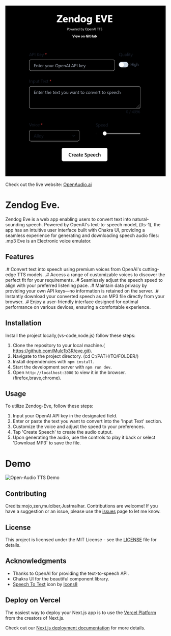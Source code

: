 ![zendog-eve TTS OG Image](public/zendog-eve.png)

Check out the live website: [OpenAudio.ai](https://openaudio.ai)


# Zendog Eve.

Zendog Eve is a web app enabling users to convert text into natural-sounding speech. Powered by OpenAI's text-to-speech model, (tts-1), the app has an intuitive user interface built with Chakra UI, providing a seamless experience for generating and downloading speech audio files:
.mp3
Eve is an Electronic voice emulator.

## Features

.# Convert text into speech using premium voices from OpenAI's cutting-edge TTS models.
.# Access a range of customizable voices to discover the perfect fit for your requirements.
.# Seamlessly adjust the speech speed to align with your preferred listening pace.
.# Maintain data privacy by providing your own API keys—no information is retained on the server.
.# Instantly download your converted speech as an MP3 file directly from your browser.
.# Enjoy a user-friendly interface designed for optimal performance on various devices, ensuring a comfortable experience.

## Installation

Install the project locally,(vs-code,node.js) follow these steps:

1. Clone the repository to your local machine.( https://github.com/Mulc1b3R/eve.git).
2. Navigate to the project directory.         (cd C:/PATH/TO/FOLDER/)
3. Install dependencies with `npm install`.
4. Start the development server with `npm run dev`.
5. Open `http://localhost:3000` to view it in the browser. (firefox,brave,chrome).

## Usage

To utilize Zendog-Eve, follow these steps:

1. Input your OpenAI API key in the designated field.
2. Enter or paste the text you want to convert into the 'Input Text' section.
3. Customize the voice and adjust the speed to your preferences.
4. Tap 'Create Speech' to create the audio output.
5. Upon generating the audio, use the controls to play it back or select 'Download MP3' to save the file.

# Demo

![Open-Audio TTS Demo](public/demo.png)

## Contributing

Credits:mojo,zen,mulciber,Justmalhar.
Contributions are welcome! If you have a suggestion or an issue, please use the [issues](#) page to let me know.

## License

This project is licensed under the MIT License - see the [LICENSE](LICENSE.md) file for details.

## Acknowledgments

- Thanks to OpenAI for providing the text-to-speech API.
- Chakra UI for the beautiful component library.
- <a target="_blank" href="https://icons8.com/icon/PgPOu9C2G4Dq/speech-to-text">Speech To Text</a> icon by <a target="_blank" href="https://icons8.com">Icons8</a>

## Deploy on Vercel

The easiest way to deploy your Next.js app is to use the [Vercel Platform](https://vercel.com/new?utm_medium=default-template&filter=next.js&utm_source=create-next-app&utm_campaign=create-next-app-readme) from the creators of Next.js.

Check out our [Next.js deployment documentation](https://nextjs.org/docs/deployment) for more details.

